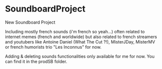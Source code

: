 # SoundboardProject
New Soundboard Project

Including mostly french sounds (i'm french so yeah...) often related to internet memes (french and worldwide) but also related to french streamers and youtubers like Antoine Daniel (What The Cut ?!), MisterJDay, MisterMV or french humorists trio "Les Inconnus" for now.

Adding & deleting sounds functionalities only available for me for now.
You can find it in the prodSB folder.

